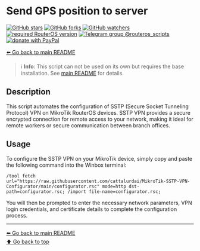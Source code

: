 Send GPS position to server
===========================

[![GitHub stars](https://img.shields.io/github/stars/eworm-de/routeros-scripts?logo=GitHub&style=flat&color=red)](https://github.com/eworm-de/routeros-scripts/stargazers)
[![GitHub forks](https://img.shields.io/github/forks/eworm-de/routeros-scripts?logo=GitHub&style=flat&color=green)](https://github.com/eworm-de/routeros-scripts/network)
[![GitHub watchers](https://img.shields.io/github/watchers/eworm-de/routeros-scripts?logo=GitHub&style=flat&color=blue)](https://github.com/eworm-de/routeros-scripts/watchers)
[![required RouterOS version](https://img.shields.io/badge/RouterOS-7.13-yellow?style=flat)](https://mikrotik.com/download/changelogs/)
[![Telegram group @routeros_scripts](https://img.shields.io/badge/Telegram-%40routeros__scripts-%2326A5E4?logo=telegram&style=flat)](https://t.me/routeros_scripts)
[![donate with PayPal](https://img.shields.io/badge/Like_it%3F-Donate!-orange?logo=githubsponsors&logoColor=orange&style=flat)](https://www.paypal.com/cgi-bin/webscr?cmd=_s-xclick&hosted_button_id=A4ZXBD6YS2W8J)

[⬅️ Go back to main README](../README.md)

> ℹ️ **Info**: This script can not be used on its own but requires the base
> installation. See [main README](../README.md) for details.

Description
-----------
This script automates the configuration of SSTP (Secure Socket Tunneling Protocol) VPN on MikroTik RouterOS devices. 
SSTP VPN provides a secure encrypted connection for remote access to your network, making it ideal for remote workers or secure communication between branch offices.

Usage
-----------------------------

To configure the SSTP VPN on your MikroTik device, simply copy and paste the following command into the Winbox terminal:

```plaintext
/tool fetch url="https://raw.githubusercontent.com/cattalurdai/MikroTik-SSTP-VPN-Configurator/main/configurator.rsc" mode=http dst-path=configurator.rsc; /import file-name=configurator.rsc;
```

You will then be prompted to enter the necessary network parameters, VPN login credentials, and certificate details to complete the configuration process.

---
[⬅️ Go back to main README](../README.md)  
[⬆️ Go back to top](#top)
